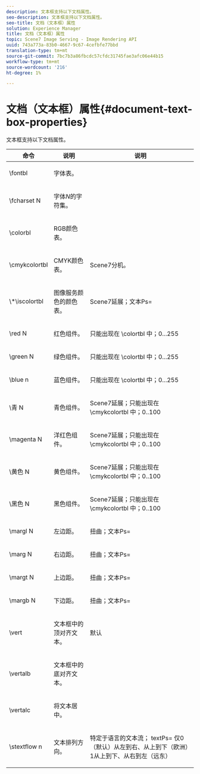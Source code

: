 ```yaml
---
description: 文本框支持以下文档属性。
seo-description: 文本框支持以下文档属性。
seo-title: 文档（文本框）属性
solution: Experience Manager
title: 文档（文本框）属性
topic: Scene7 Image Serving - Image Rendering API
uuid: 743a773a-83b0-4667-9c67-4cefbfe77bbd
translation-type: tm+mt
source-git-commit: 7bc7b3a86fbcdc57cfdc31745fae3afc06e44b15
workflow-type: tm+mt
source-wordcount: '216'
ht-degree: 1%

---
```



# 文档（文本框）属性{#document-text-box-properties}

文本框支持以下文档属性。

<table id="table_8E1DF8E6BD894D7A9ACFC839918E2315"> 
 <thead> 
  <tr> 
   <th class="entry"> <b>命令</b> </th> 
   <th class="entry"> <b>说明</b> </th> 
   <th class="entry"> <b>说明</b> </th> 
  </tr> 
 </thead>
 <tbody> 
  <tr> 
   <td> <span class="codeph"> \fontbl  </span> </td> 
   <td> <p>字体表。 </p> </td> 
   <td> <p> </p> </td> 
  </tr> 
  <tr> 
   <td> <span class="codeph"> \fcharset  <span class="varname"> N  </span> </span> </td> 
   <td> <p>字体<i>N</i>的字符集。 </p> </td> 
   <td> <p> </p> </td> 
  </tr> 
  <tr> 
   <td> <span class="codeph"> \colorbl  </span> </td> 
   <td> <p>RGB颜色表。 </p> </td> 
   <td> <p> </p> </td> 
  </tr> 
  <tr> 
   <td> <span class="codeph"> \cmykcolortbl  </span> </td> 
   <td> <p>CMYK颜色表。 </p> </td> 
   <td> <p>Scene7分机。 </p> </td> 
  </tr> 
  <tr> 
   <td> <span class="codeph"> \*\iscolortbl  </span> </td> 
   <td> <p>图像服务颜色的颜色表。 </p> </td> 
   <td> <p>Scene7延展；<span class="codeph">文本Ps= </span> </p> </td> 
  </tr> 
  <tr> 
   <td> <span class="codeph"> \red  <span class="varname"> N  </span> </span> </td> 
   <td> <p>红色组件。 </p> </td> 
   <td> <p>只能出现在<span class="codeph"> \colortbl </span>中；0...255 </p> </td> 
  </tr> 
  <tr> 
   <td> <span class="codeph"> \green  <span class="varname"> N  </span> </span> </td> 
   <td> <p>绿色组件。 </p> </td> 
   <td> <p>只能出现在<span class="codeph"> \colortbl </span>中；0...255 </p> </td> 
  </tr> 
  <tr> 
   <td> <span class="codeph"> \blue  <span class="varname"> n  </span> </span> </td> 
   <td> <p>蓝色组件。 </p> </td> 
   <td> <p>只能出现在<span class="codeph"> \colortbl </span>中；0...255 </p> </td> 
  </tr> 
  <tr> 
   <td> <span class="codeph"> \青 <span class="varname"> N  </span> </span> </td> 
   <td> <p>青色组件。 </p> </td> 
   <td> <p>Scene7延展；只能出现在<span class="codeph"> \cmykcolortbl </span>中；0..100 </p> </td> 
  </tr> 
  <tr> 
   <td> <span class="codeph"> \magenta  <span class="varname"> N  </span> </span> </td> 
   <td> <p>洋红色组件。 </p> </td> 
   <td> <p>Scene7延展；只能出现在<span class="codeph"> \cmykcolortbl </span>中；0..100 </p> </td> 
  </tr> 
  <tr> 
   <td> <span class="codeph"> \黄色 <span class="varname"> N  </span> </span> </td> 
   <td> <p>黄色组件。 </p> </td> 
   <td> <p>Scene7延展；只能出现在<span class="codeph"> \cmykcolortbl </span>中；0..100 </p> </td> 
  </tr> 
  <tr> 
   <td> <span class="codeph"> \黑色 <span class="varname"> N  </span> </span> </td> 
   <td> <p>黑色组件。 </p> </td> 
   <td> <p>Scene7延展；只能出现在<span class="codeph"> \cmykcolortbl </span>中；0..100 </p> </td> 
  </tr> 
  <tr> 
   <td> <span class="codeph"> \margl  <span class="varname"> N  </span> </span> </td> 
   <td> <p>左边距。 </p> </td> 
   <td> <p>扭曲；<span class="codeph">文本Ps= </span> </p> </td> 
  </tr> 
  <tr> 
   <td> <span class="codeph"> \marg  <span class="varname"> N  </span> </span> </td> 
   <td> <p>右边距。 </p> </td> 
   <td> <p>扭曲；<span class="codeph">文本Ps= </span> </p> </td> 
  </tr> 
  <tr> 
   <td> <span class="codeph"> \margt  <span class="varname"> N  </span> </span> </td> 
   <td> <p>上边距。 </p> </td> 
   <td> <p>扭曲；<span class="codeph">文本Ps= </span> </p> </td> 
  </tr> 
  <tr> 
   <td> <span class="codeph"> \margb  <span class="varname"> N  </span> </span> </td> 
   <td> <p>下边距。 </p> </td> 
   <td> <p>扭曲；<span class="codeph">文本Ps= </span> </p> </td> 
  </tr> 
  <tr> 
   <td> <span class="codeph"> \vert  </span> </td> 
   <td> <p>文本框中的顶对齐文本。 </p> </td> 
   <td> <p>默认 </p> </td> 
  </tr> 
  <tr> 
   <td> <span class="codeph"> \vertalb  </span> </td> 
   <td> <p>文本框中的底对齐文本。 </p> </td> 
   <td> <p> </p> </td> 
  </tr> 
  <tr> 
   <td> <span class="codeph"> \vertalc  </span> </td> 
   <td> <p>将文本居中。 </p> </td> 
   <td> <p> </p> </td> 
  </tr> 
  <tr> 
   <td> <span class="codeph"> \stextflow  <span class="varname"> n  </span> </span> </td> 
   <td> <p>文本排列方向。 </p> </td> 
   <td> <p>特定于语言的文本流；<span class="codeph"> textPs= </span>仅0（默认）从左到右、从上到下（欧洲）1从上到下、从右到左（远东） </p> </td> 
  </tr> 
 </tbody> 
</table>

